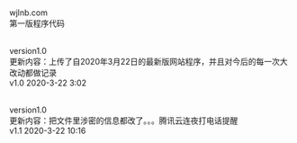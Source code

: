 <br>wjlnb.com
<br>第一版程序代码

<br>version1.0
<br>更新内容：上传了自2020年3月22日的最新版网站程序，并且对今后的每一次大改动都做记录
<br>v1.0 2020-3-22 3:02

<br>version1.0
<br>更新内容：把文件里涉密的信息都改了。。。腾讯云连夜打电话提醒
<br>v1.1 2020-3-22 10:16
